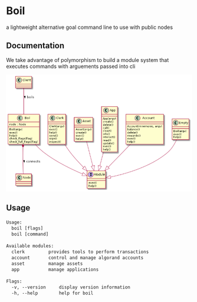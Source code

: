 # Boil
a lightweight alternative goal command line to use with public nodes 

## Documentation
We take advantage of polymorphism to build a module system that executes commands
with arguements passed into cli

![design](doc/design.png)

## Usage
```
Usage:
  boil [flags]
  boil [command]

Available modules:
  clerk         provides tools to perform transactions
  account       control and manage algorand accounts
  asset         manage assets
  app           manage applications

Flags:
  -v, --version     display version information
  -h, --help        help for boil
```
